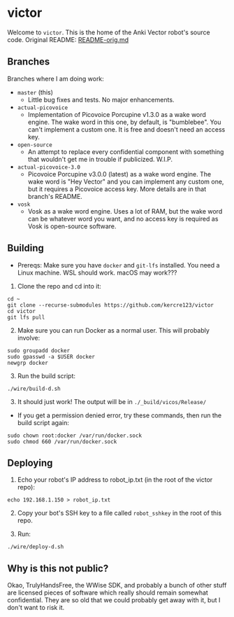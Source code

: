 # victor

Welcome to `victor`. This is the home of the Anki Vector robot's source code. Original README: [README-orig.md](/README-orig.md)

## Branches

Branches where I am doing work:

- `master` (this)
  -  Little bug fixes and tests. No major enhancements.
- `actual-picovoice`
  -  Implementation of Picovoice Porcupine v1.3.0 as a wake word engine. The wake word in this one, by default, is "bumblebee". You can't implement a custom one. It is free and doesn't need an access key.
- `open-source`
  -  An attempt to replace every confidential component with something that wouldn't get me in trouble if publicized. W.I.P.
- `actual-picovoice-3.0`
  -  Picovoice Porcupine v3.0.0 (latest) as a wake word engine. The wake word is "Hey Vector" and you can implement any custom one, but it requires a Picovoice access key. More details are in that branch's README.
- `vosk`
  - Vosk as a wake word engine. Uses a lot of RAM, but the wake word can be whatever word you want, and no access key is required as Vosk is open-source software.

## Building

 - Prereqs: Make sure you have `docker` and `git-lfs` installed. You need a Linux machine. WSL should work. macOS may work???

1. Clone the repo and cd into it:

```
cd ~
git clone --recurse-submodules https://github.com/kercre123/victor
cd victor
git lfs pull
```

2. Make sure you can run Docker as a normal user. This will probably involve:

```
sudo groupadd docker
sudo gpasswd -a $USER docker
newgrp docker
```

3. Run the build script:
```
./wire/build-d.sh
```

3. It should just work! The output will be in `./_build/vicos/Release/`

- If you get a permission denied error, try these commands, then run the build script again:
```
sudo chown root:docker /var/run/docker.sock
sudo chmod 660 /var/run/docker.sock
```


## Deploying

1. Echo your robot's IP address to robot_ip.txt (in the root of the victor repo):

```
echo 192.168.1.150 > robot_ip.txt
```

2. Copy your bot's SSH key to a file called `robot_sshkey` in the root of this repo.

3. Run:

```
./wire/deploy-d.sh
```

## Why is this not public?

Okao, TrulyHandsFree, the WWise SDK, and probably a bunch of other stuff are licensed pieces of software which really should remain somewhat confidential. They are so old that we could probably get away with it, but I don't want to risk it.
